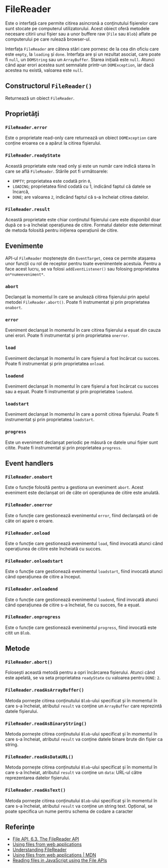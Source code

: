 # FileReader

Este o interfață care permite citirea asincronă a conținutului fișierelor care sunt stocate pe computerul utilizatorului. Acest obiect oferă metodele necesare citirii unui fișier sau a unor buffere raw (`File` sau `Blob`) aflate pe computerului pe care rulează browser-ul.

Interfața `FileReader` are câteva stări care pornesc de la cea din oficiu care este `empty`, la `loading` și `done`.
Interfața are și un rezultat asociat, care poate fi `null`, un `DOMString` sau un `ArrayBuffer`. Starea inițială este `null`.
Atunci când apar erori acestea sunt semnalate printr-un `DOMException`, iar dacă acestea nu există, valoarea este `null`.

## Constructorul `FileReader()`

Returnează un obiect `FileReader`.

## Proprietăți

### `FileReader.error`

Este o proprietate read-only care returnează un obiect `DOMException` care conține eroarea ce a apărut la citirea fișierului.

### `FileReader.readyState`

Această proprietate este read only și este un număr care indică starea în care se află `FileReader`.
Stările pot fi următoarele:

- `EMPTY`; proprietatea este codată prin `0`,
- `LOADING`; proprietatea fiind codată cu 1, indicând faptul că datele se încarcă,
- `DONE`; are valoarea `2`, indicând faptul că s-a încheiat citirea datelor.

### `FileReader.result`

Această proprietate este chiar conținutul fișierului care este disponibil doar după ce s-a încheiat operațiunea de citire. Formatul datelor este determinat de metoda folosită pentru inițierea operațiunii de citire.

## Evenimente

API-ul `FileReader` moștenește din `EventTarget`, ceea ce permite atașarea unor funcții cu rol de receptor pentru toate evenimentele acestuia. Pentru a face acest lucru, se va folosi `addEventListener()` sau folosing proprietatea `on*numeeveniment*`.

### `abort`

Declanșat la momentul în care se anulează citirea fișierului prin apelul metodei `FileReader.abort()`. Poate fi instrumentat și prin proprietatea `onabort`.

### `error`

Eveniment declanșat în momentul în care citirea fișierului a eșuat din cauza unei erori. Poate fi instrumentat și prin proprietatea `onerror`.

### `load`

Eveniment declanșat în momentul în care fișierul a fost încărcat cu succes. Poate fi instrumentat și prin proprietatea `onload`.

### `loadend`

Eveniment declanșat în momentul în care fișierul a fost încărcat cu succes sau a eșuat. Poate fi instrumentat și prin proprietatea `loadend`.

### `loadstart`

Eveniment declanșat în momentul în care a pornit citirea fișierului. Poate fi instrumentat și prin proprietatea `loadstart`.

### `progress`

Este un eveniment declanșat periodic pe măsură ce datele unui fișier sunt citite. Poate fi instrumentat și prin proprietatea `progress`.

## Event handlers

### `FileReader.onabort`

Este o funcție folosită pentru a gestiona un eveniment `abort`. Acest eveniment este declanșat ori de câte ori operațiunea de citire este anulată.

### `FileReader.onerror`

Este o funcție care gestionează evenimentul `error`, fiind declanșată ori de câte ori apare o eroare.

### `FileReader.onload`

Este o funcție care gestionează evenimentul `load`, fiind invocată atunci când operațiunea de citire este încheiată cu succes.

### `FileReader.onloadstart`

Este o funcție care gestionează evenimentul `loadstart`, fiind invocată atunci când operațiunea de citire a început.

### `FileReader.onloadend`

Este o funcție care gestionează evenimentul `loadend`, fiind invocată atunci când operațiunea de citire s-a încheiat, fie cu succes, fie a eșuat.

### `FileReader.onprogress`

Este o funcție care gestionează evenimentul `progress`, fiind invocată este citit un `Blob`.

## Metode

### `FileReader.abort()`

Folosești această metodă pentru a opri încărcarea fișierului. Atunci când este apelată, se va seta proprietatea `readyState` cu valoarea pentru `DONE`: `2`.

### `FileReader.readAsArrayBuffer()`

Metoda pornește citirea conținutului `Blob`-ului specificat și în momentul în care s-a încheiat, atributul `result` va conține un `ArrayBuffer` care reprezintă datele fișierului.

### `FileReader.readAsBinaryString()`

Metoda pornește citirea conținutului `Blob`-ului specificat și în momentul în care s-a încheiat, atributul `result` va conține datele binare brute din fișier ca string.

### `FileReader.readAsDataURL()`

Metoda pornește citirea conținutului `Blob`-ului specificat și în momentul în care s-a încheiat, atributul `result` va conține un `data`: URL-ul către reprezentarea datelor fișierului.

### `FileReader.readAsText()`

Metoda pornește citirea conținutului `Blob`-ului specificat și în momentul în care s-a încheiat, atributul `result` va conține un string text. Opțional, se poate specifica un nume pentru schema de codare a caracter

## Referințe

-   [File API, 6.3. The FileReader API](https://w3c.github.io/FileAPI/#dfn-filereader)
-   [Using files from web applications](https://developer.mozilla.org/en-US/docs/Web/API/File/Using_files_from_web_applications)
-   [Understanding FileReader](https://blog.shovonhasan.com/using-promises-with-filereader/)
-   [Using files from web applications | MDN](https://developer.mozilla.org/en-US/docs/Web/API/File/Using_files_from_web_applications)
-   [Reading files in JavaScript using the File APIs](https://www.html5rocks.com/en/tutorials/file/dndfiles/)
